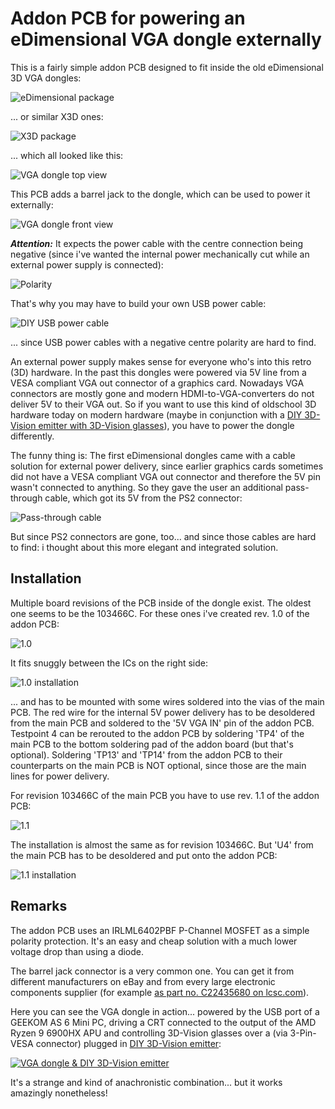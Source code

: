 # Addon PCB for powering an eDimensional VGA dongle externally
This is a fairly simple addon PCB designed to fit inside the old eDimensional 3D VGA dongles:

![eDimensional package](eD_package.jpg)

... or similar X3D ones:

![X3D package](3D_package.jpg)

... which all looked like this:

![VGA dongle top view](Dongle_top.jpg)

This PCB adds a barrel jack to the dongle, which can be used to power it externally:

![VGA dongle front view](Dongle_front.jpg)

***Attention:***
It expects the power cable with the centre connection being negative (since i've wanted the internal power mechanically cut while an external power supply is connected):

![Polarity](Polarity.png)

That's why you may have to build your own USB power cable:

![DIY USB power cable](USB_power.jpg)

... since USB power cables with a negative centre polarity are hard to find.

An external power supply makes sense for everyone who's into this retro (3D) hardware. In the past this dongles were powered via 5V line from a VESA compliant VGA out connector of a graphics card. Nowadays VGA connectors are mostly gone and modern HDMI-to-VGA-converters do not deliver 5V to their VGA out. So if you want to use this kind of oldschool 3D hardware today on modern hardware (maybe in conjunction with a [DIY 3D-Vision emitter with 3D-Vision glasses](https://github.com/Morpheus-79/3DVisionAVRMod)), you have to power the dongle differently.

The funny thing is:
The first eDimensional dongles came with a cable solution for external power delivery, since earlier graphics cards sometimes did not have a VESA compliant VGA out connector and therefore the 5V pin wasn't connected to anything. So they gave the user an additional pass-through cable, which got its 5V from the PS2 connector:

![Pass-through cable](eDimensional_power.jpg)

But since PS2 connectors are gone, too... and since those cables are hard to find: i thought about this more elegant and integrated solution.

## Installation
Multiple board revisions of the PCB inside of the dongle exist. The oldest one seems to be the 103466C. For these ones i've created rev. 1.0 of the addon PCB:

![1.0](1.0/103466C.png)

It fits snuggly between the ICs on the right side:

![1.0 installation](1.0/103466C.jpg)

... and has to be mounted with some wires soldered into the vias of the main PCB. The red wire for the internal 5V power delivery has to be desoldered from the main PCB and soldered to the '5V VGA IN' pin of the addon PCB. Testpoint 4 can be rerouted to the addon PCB by soldering 'TP4' of the main PCB to the bottom soldering pad of the addon board (but that's optional). Soldering 'TP13' and 'TP14' from the addon PCB to their counterparts on the main PCB is NOT optional, since those are the main lines for power delivery.

For revision 103466C of the main PCB you have to use rev. 1.1 of the addon PCB:

![1.1](1.1/103466D.png)

The installation is almost the same as for revision 103466C. But 'U4' from the main PCB has to be desoldered and put onto the addon PCB:

![1.1 installation](1.1/103466D.jpg)

## Remarks
The addon PCB uses an IRLML6402PBF P-Channel MOSFET as a simple polarity protection. It's an easy and cheap solution with a much lower voltage drop than using a diode.

The barrel jack connector is a very common one. You can get it from different manufacturers on eBay and from every large electronic components supplier (for example [as part no. C22435680 on lcsc.com](http://www.lcsc.com/product-detail/span-style-background-color-ff0-DC-span-Power-Connectors_HanElectricity-DC-050-20_C22435680.html)).

Here you can see the VGA dongle in action... powered by the USB port of a GEEKOM AS 6 Mini PC, driving a CRT connected to the output of the AMD Ryzen 9 6900HX APU and controlling 3D-Vision glasses over a (via 3-Pin-VESA connector) plugged in [DIY 3D-Vision emitter](https://github.com/Morpheus-79/3DVisionAVRMod):

[![VGA dongle & DIY 3D-Vision emitter](https://img.youtube.com/vi/n6rF7CWhr78/0.jpg)](https://www.youtube.com/watch?v=n6rF7CWhr78)

It's a strange and kind of anachronistic combination... but it works amazingly nonetheless!
